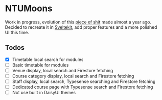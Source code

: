 # NTUMoons

Work in progress, evolution of this [piece of shit](https://devpost.com/software/ntumods) made almost a year ago. Decided to recreate it in [Sveltekit](https://kit.svelte.dev/), add proper features and a more polished UI this time.

## Todos

- [x] Timetable local search for modules
- [ ] Basic timetable for modules
- [ ] Venue display, local search and Firestore fetching
- [ ] Course category display, local search and Firestore fetching
- [ ] Staff display, local search, Typesense searching and Firestore fetching
- [ ] Dedicated course page with Typesense search and Firestore fetching
- [ ] Not use built in DaisyUI themes